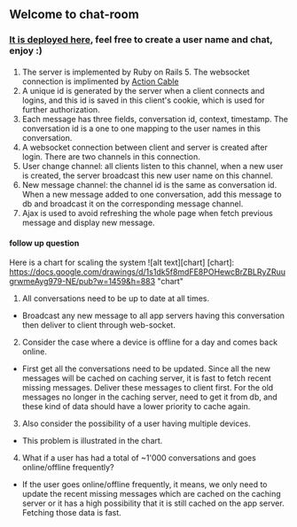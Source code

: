 ## Welcome to chat-room

### [It is deployed here](http://jd-chat-room.herokuapp.com/), feel free to create a user name and chat, enjoy :)

####
1. The server is implemented by Ruby on Rails 5. The websocket connection is implimented by [Action Cable](https://github.com/rails/actioncable)
2. A unique id is generated by the server when a client connects and logins, and this id is saved in this client's cookie, which is used for further authorization.
3. Each message has three fields, conversation id, context, timestamp. The conversation id is a one to one mapping to the user names in this conversation.
4. A websocket connection between client and server is created after login. There are two channels in this connection.
  1. User change channel: all clients listen to this channel, when a new user is created, the server broadcast this new user name on this channel.
  2. New message channel: the channel id is the same as conversation id. When a new message added to one conversation, add this message to db and broadcast it on the corresponding message channel.
5. Ajax is used to avoid refreshing the whole page when fetch previous message and display new message.

#### follow up question
Here is a chart for scaling the system
![alt text][chart]
[chart]: https://docs.google.com/drawings/d/1s1dk5f8mdFE8POHewcBrZBLRyZRuugrwmeAyg979-NE/pub?w=1459&h=883 "chart"
1. All conversations need to be up to date at all times.
* Broadcast any new message to all app servers having this conversation then deliver to client through web-socket.
2. Consider the case where a device is offline for a day and comes back online.
* First get all the conversations need to be updated. Since all the new messages will be cached on caching server, it is fast to fetch recent missing messages. Deliver these messages to client first. For the old messages no longer in the caching server, need to get it from db, and these kind of data should have a lower priority to cache again.
3. Also consider the possibility of a user having multiple devices.
* This problem is illustrated in the chart.
4. What if a user has had a total of ~1'000 conversations and goes online/offline frequently?
* If the user goes online/offline frequently, it means, we only need to update the recent missing messages which are cached on the caching server or it has a high possibility that it is still cached on the app server. Fetching those data is fast.
